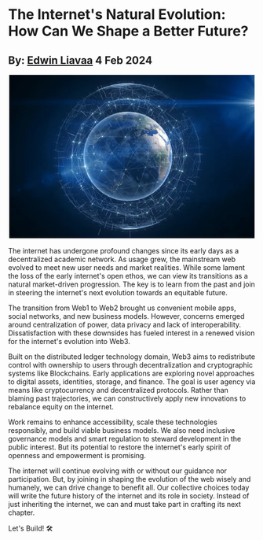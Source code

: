 # The Internet's Natural Evolution: How Can We Shape a Better Future?
## By: [Edwin Liavaa](https://github.com/EdwinLiavaa) 4 Feb 2024

<p align="center">
 <img width="500" src="https://github.com/EdwinLiavaa/liavaa.space/blob/main/blog/20240204/pic.png">
</p>

The internet has undergone profound changes since its early days as a decentralized academic network. As usage grew, the mainstream web evolved to meet new user needs and market realities. While some lament the loss of the early internet's open ethos, we can view its transitions as a natural market-driven progression. The key is to learn from the past and join in steering the internet's next evolution towards an equitable future.

The transition from Web1 to Web2 brought us convenient mobile apps, social networks, and new business models. However, concerns emerged around centralization of power, data privacy and lack of interoperability. Dissatisfaction with these downsides has fueled interest in a renewed vision for the internet's evolution into Web3.

Built on the distributed ledger technology domain, Web3 aims to redistribute control with ownership to users through decentralization and cryptographic systems like Blockchains. Early applications are exploring novel approaches to digital assets, identities, storage, and finance. The goal is user agency via means like cryptocurrency and decentralized protocols. Rather than blaming past trajectories, we can constructively apply new innovations to rebalance equity on the internet.

Work remains to enhance accessibility, scale these technologies responsibly, and build viable business models. We also need inclusive governance models and smart regulation to steward development in the public interest. But its potential to restore the internet's early spirit of openness and empowerment is promising.

The internet will continue evolving with or without our guidance nor participation. But, by joining in shaping the evolution of the web wisely and humanely, we can drive change to benefit all. Our collective choices today will write the future history of the internet and its role in society. Instead of just inheriting the internet, we can and must take part in crafting its next chapter. 

Let's Build! 🛠 